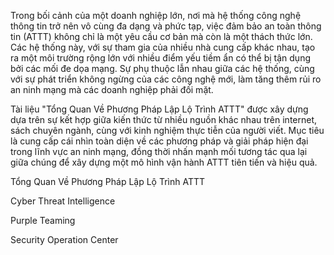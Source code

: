 Trong bối cảnh của một doanh nghiệp lớn, nơi mà hệ thống công nghệ thông tin trở nên vô cùng đa dạng và phức tạp, việc đảm bảo an toàn thông tin (ATTT) không chỉ là một yêu cầu cơ bản mà còn là một thách thức lớn. Các hệ thống này, với sự tham gia của nhiều nhà cung cấp khác nhau, tạo ra một môi trường rộng lớn với nhiều điểm yếu tiềm ẩn có thể bị tận dụng bởi các mối đe dọa mạng. Sự phụ thuộc lẫn nhau giữa các hệ thống, cùng với sự phát triển không ngừng của các công nghệ mới, làm tăng thêm rủi ro an ninh mạng mà các doanh nghiệp phải đối mặt.

Tài liệu "Tổng Quan Về Phương Pháp Lập Lộ Trình ATTT" được xây dựng dựa trên sự kết hợp giữa kiến thức từ nhiều nguồn khác nhau trên internet, sách chuyên ngành, cùng với kinh nghiệm thực tiễn của người viết. Mục tiêu là cung cấp cái nhìn toàn diện về các phương pháp và giải pháp hiện đại trong lĩnh vực an ninh mạng, đồng thời nhấn mạnh mối tương tác qua lại giữa chúng để xây dựng một mô hình vận hành ATTT tiên tiến và hiệu quả.

Tổng Quan Về Phương Pháp Lập Lộ Trình ATTT

Cyber Threat Intelligence

Purple Teaming

Security Operation Center